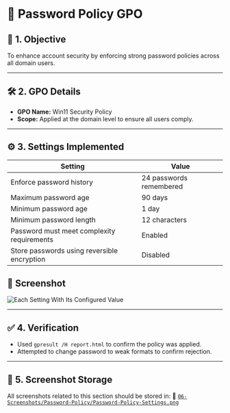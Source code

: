 # 🔐 Password Policy GPO

## 🎯 1. Objective

To enhance account security by enforcing strong password policies across all domain users.

---

## 🛠️ 2. GPO Details

- **GPO Name:** Win11 Security Policy
- **Scope:** Applied at the domain level to ensure all users comply.

---

## ⚙️ 3. Settings Implemented

| Setting                                  | Value                 |
|------------------------------------------|------------------------|
| Enforce password history                 | 24 passwords remembered |
| Maximum password age                     | 90 days                |
| Minimum password age                     | 1 day                  |
| Minimum password length                  | 12 characters          |
| Password must meet complexity requirements | Enabled             |
| Store passwords using reversible encryption | Disabled            |

## 📸 Screenshot

![Each Setting With Its Configured Value](https://github.com/user-attachments/assets/4938bd3a-8efd-421a-9a8c-82eaf0f54a4f)

---

## ✅ 4. Verification

- Used `gpresult /H report.html` to confirm the policy was applied.
- Attempted to change password to weak formats to confirm rejection.

---

## 📁 5. Screenshot Storage

All screenshots related to this section should be stored in:
📂 [`06-Screenshots/Password-Policy/Password-Policy-Settings.png`](https://github.com/Hugh-Kumbi/Hugh-Kumbi-Active-Directory-Lab/blob/main/06-Screenshots/VII.%20Password-Policy/Password-Policy-Settings.md)
